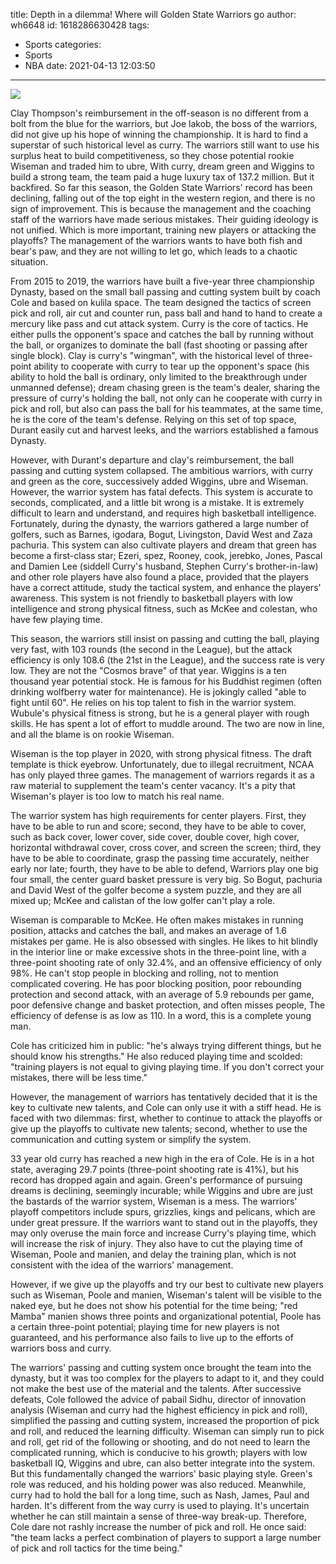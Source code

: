 title: Depth  in a dilemma! Where will Golden State Warriors go
author: wh6648
id: 1618286630428
tags: 
- Sports
categories: 
- Sports
- NBA
date: 2021-04-13 12:03:50
---
![](https://p8.itc.cn/images01/20210412/dcaa68cf282948e385d6044c9a4087fa.jpeg)


Clay Thompson's reimbursement in the off-season is no different from a bolt from the blue for the warriors, but Joe lakob, the boss of the warriors, did not give up his hope of winning the championship. It is hard to find a superstar of such historical level as curry. The warriors still want to use his surplus heat to build competitiveness, so they chose potential rookie Wiseman and traded him to ubre, With curry, dream green and Wiggins to build a strong team, the team paid a huge luxury tax of 137.2 million. But it backfired. So far this season, the Golden State Warriors' record has been declining, falling out of the top eight in the western region, and there is no sign of improvement. This is because the management and the coaching staff of the warriors have made serious mistakes. Their guiding ideology is not unified. Which is more important, training new players or attacking the playoffs? The management of the warriors wants to have both fish and bear's paw, and they are not willing to let go, which leads to a chaotic situation.

From 2015 to 2019, the warriors have built a five-year three championship Dynasty, based on the small ball passing and cutting system built by coach Cole and based on kulila space. The team designed the tactics of screen pick and roll, air cut and counter run, pass ball and hand to hand to create a mercury like pass and cut attack system. Curry is the core of tactics. He either pulls the opponent's space and catches the ball by running without the ball, or organizes to dominate the ball (fast shooting or passing after single block). Clay is curry's "wingman", with the historical level of three-point ability to cooperate with curry to tear up the opponent's space (his ability to hold the ball is ordinary, only limited to the breakthrough under unmanned defense); dream chasing green is the team's dealer, sharing the pressure of curry's holding the ball, not only can he cooperate with curry in pick and roll, but also can pass the ball for his teammates, at the same time, he is the core of the team's defense. Relying on this set of top space, Durant easily cut and harvest leeks, and the warriors established a famous Dynasty.

However, with Durant's departure and clay's reimbursement, the ball passing and cutting system collapsed. The ambitious warriors, with curry and green as the core, successively added Wiggins, ubre and Wiseman. However, the warrior system has fatal defects. This system is accurate to seconds, complicated, and a little bit wrong is a mistake. It is extremely difficult to learn and understand, and requires high basketball intelligence. Fortunately, during the dynasty, the warriors gathered a large number of golfers, such as Barnes, igodara, Bogut, Livingston, David West and Zaza pachuria. This system can also cultivate players and dream that green has become a first-class star; Ezeri, spez, Rooney, cook, jerebko, Jones, Pascal and Damien Lee (siddell Curry's husband, Stephen Curry's brother-in-law) and other role players have also found a place, provided that the players have a correct attitude, study the tactical system, and enhance the players' awareness. This system is not friendly to basketball players with low intelligence and strong physical fitness, such as McKee and colestan, who have few playing time.

This season, the warriors still insist on passing and cutting the ball, playing very fast, with 103 rounds (the second in the League), but the attack efficiency is only 108.6 (the 21st in the League), and the success rate is very low. They are not the "Cosmos brave" of that year. Wiggins is a ten thousand year potential stock. He is famous for his Buddhist regimen (often drinking wolfberry water for maintenance). He is jokingly called "able to fight until 60". He relies on his top talent to fish in the warrior system. Wubule's physical fitness is strong, but he is a general player with rough skills. He has spent a lot of effort to muddle around. The two are now in line, and all the blame is on rookie Wiseman.

Wiseman is the top player in 2020, with strong physical fitness. The draft template is thick eyebrow. Unfortunately, due to illegal recruitment, NCAA has only played three games. The management of warriors regards it as a raw material to supplement the team's center vacancy. It's a pity that Wiseman's player is too low to match his real name.

The warrior system has high requirements for center players. First, they have to be able to run and score; second, they have to be able to cover, such as back cover, lower cover, side cover, double cover, high cover, horizontal withdrawal cover, cross cover, and screen the screen; third, they have to be able to coordinate, grasp the passing time accurately, neither early nor late; fourth, they have to be able to defend, Warriors play one big four small, the center guard basket pressure is very big. So Bogut, pachuria and David West of the golfer become a system puzzle, and they are all mixed up; McKee and calistan of the low golfer can't play a role.

Wiseman is comparable to McKee. He often makes mistakes in running position, attacks and catches the ball, and makes an average of 1.6 mistakes per game. He is also obsessed with singles. He likes to hit blindly in the interior line or make excessive shots in the three-point line, with a three-point shooting rate of only 32.4%, and an offensive efficiency of only 98%. He can't stop people in blocking and rolling, not to mention complicated covering. He has poor blocking position, poor rebounding protection and second attack, with an average of 5.9 rebounds per game, poor defensive change and basket protection, and often misses people, The efficiency of defense is as low as 110. In a word, this is a complete young man.

Cole has criticized him in public: "he's always trying different things, but he should know his strengths." He also reduced playing time and scolded: "training players is not equal to giving playing time. If you don't correct your mistakes, there will be less time."

However, the management of warriors has tentatively decided that it is the key to cultivate new talents, and Cole can only use it with a stiff head. He is faced with two dilemmas: first, whether to continue to attack the playoffs or give up the playoffs to cultivate new talents; second, whether to use the communication and cutting system or simplify the system.

33 year old curry has reached a new high in the era of Cole. He is in a hot state, averaging 29.7 points (three-point shooting rate is 41%), but his record has dropped again and again. Green's performance of pursuing dreams is declining, seemingly incurable; while Wiggins and ubre are just the bastards of the warrior system, Wiseman is a mess. The warriors' playoff competitors include spurs, grizzlies, kings and pelicans, which are under great pressure. If the warriors want to stand out in the playoffs, they may only overuse the main force and increase Curry's playing time, which will increase the risk of injury. They also have to cut the playing time of Wiseman, Poole and manien, and delay the training plan, which is not consistent with the idea of the warriors' management.

However, if we give up the playoffs and try our best to cultivate new players such as Wiseman, Poole and manien, Wiseman's talent will be visible to the naked eye, but he does not show his potential for the time being; "red Mamba" manien shows three points and organizational potential, Poole has a certain three-point potential; playing time for new players is not guaranteed, and his performance also fails to live up to the efforts of warriors boss and curry.

The warriors' passing and cutting system once brought the team into the dynasty, but it was too complex for the players to adapt to it, and they could not make the best use of the material and the talents. After successive defeats, Cole followed the advice of pabail Sidhu, director of innovation analysis (Wiseman and curry had the highest efficiency in pick and roll), simplified the passing and cutting system, increased the proportion of pick and roll, and reduced the learning difficulty. Wiseman can simply run to pick and roll, get rid of the following or shooting, and do not need to learn the complicated running, which is conducive to his growth; players with low basketball IQ, Wiggins and ubre, can also better integrate into the system. But this fundamentally changed the warriors' basic playing style. Green's role was reduced, and his holding power was also reduced. Meanwhile, curry had to hold the ball for a long time, such as Nash, James, Paul and harden. It's different from the way curry is used to playing. It's uncertain whether he can still maintain a sense of three-way break-up. Therefore, Cole dare not rashly increase the number of pick and roll. He once said: "the team lacks a perfect combination of players to support a large number of pick and roll tactics for the time being."

